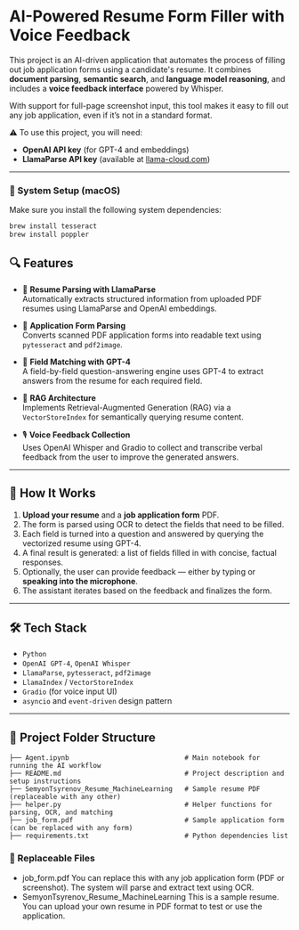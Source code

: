 # AI-Powered Resume Form Filler with Voice Feedback

This project is an AI-driven application that automates the process of filling out job application forms using a candidate's resume. It combines **document parsing**, **semantic search**, and **language model reasoning**, and includes a **voice feedback interface** powered by Whisper.

With support for full-page screenshot input, this tool makes it easy to fill out any job application, even if it’s not in a standard format.

⚠️ To use this project, you will need:

- **OpenAI API key** (for GPT-4 and embeddings)  
- **LlamaParse API key** (available at [llama-cloud.com](https://llama-cloud.com))
---
### 🔧 System Setup (macOS)

Make sure you install the following system dependencies:

```bash
brew install tesseract
brew install poppler
```
## 🔍 Features

- 📄 **Resume Parsing with LlamaParse**  
  Automatically extracts structured information from uploaded PDF resumes using LlamaParse and OpenAI embeddings.

- 📑 **Application Form Parsing**  
  Converts scanned PDF application forms into readable text using `pytesseract` and `pdf2image`.

- 💬 **Field Matching with GPT-4**  
  A field-by-field question-answering engine uses GPT-4 to extract answers from the resume for each required field.

- 🧠 **RAG Architecture**  
  Implements Retrieval-Augmented Generation (RAG) via a `VectorStoreIndex` for semantically querying resume content.

- 🎙 **Voice Feedback Collection**  
  Uses OpenAI Whisper and Gradio to collect and transcribe verbal feedback from the user to improve the generated answers.

---

## 🚀 How It Works

1. **Upload your resume** and a **job application form** PDF.
2. The form is parsed using OCR to detect the fields that need to be filled.
3. Each field is turned into a question and answered by querying the vectorized resume using GPT-4.
4. A final result is generated: a list of fields filled in with concise, factual responses.
5. Optionally, the user can provide feedback — either by typing or **speaking into the microphone**.
6. The assistant iterates based on the feedback and finalizes the form.

---

## 🛠 Tech Stack

- `Python`
- `OpenAI GPT-4`, `OpenAI Whisper`
- `LlamaParse`, `pytesseract`, `pdf2image`
- `LlamaIndex` / `VectorStoreIndex`
- `Gradio` (for voice input UI)
- `asyncio` and `event-driven` design pattern

---

## 📁 Project Folder Structure

```
├── Agent.ipynb                             # Main notebook for running the AI workflow
├── README.md                               # Project description and setup instructions
├── SemyonTsyrenov_Resume_MachineLearning   # Sample resume PDF (replaceable with any other)
├── helper.py                               # Helper functions for parsing, OCR, and matching
├── job_form.pdf                            # Sample application form (can be replaced with any form)
├── requirements.txt                        # Python dependencies list
```

### 🔄 Replaceable Files

- job_form.pdf
  You can replace this with any job application form (PDF or screenshot). The system will parse and extract text using OCR.
- SemyonTsyrenov_Resume_MachineLearning
  This is a sample resume. You can upload your own resume in PDF format to test or use the application.


